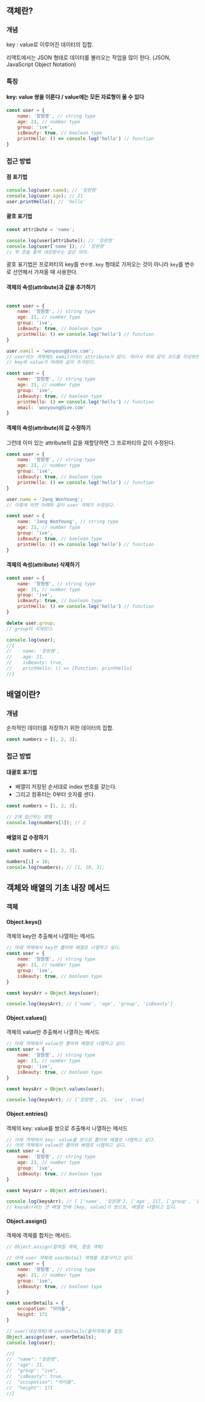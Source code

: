 ## 객체란?

### 개념

key : value로 이루어진 데이터의 집합.

리액트에서는 JSON 형태로 데이터를 불러오는 작업을 많이 한다. (JSON, JavaScript Object Notation)

### 특징

#### key: value 쌍을 이룬다 / value에는 모든 자료형이 올 수 있다

```js
const user = {
    name: '장원영', // string type
    age: 21, // number type
    group: 'ive',
    isBeauty: true, // boolean type
    printHello: () => console.log('hello') // function
}
```

### 접근 방법

#### 점 표기법

```javascript
console.log(user.name); // '장원영'
console.log(user.age); // 21
user.printHello(); // 'hello'
```

#### 괄호 표기법

```javascript
const attribute = 'name';

console.log(user[attribute]); // '장원영'
console.log(user['name']); // '장원영'
// 위 콘솔 출력 내장함수는 같은 의미.
```

괄호 표기법은 프로퍼티의 key를 `변수명.key` 형태로 가져오는 것이 아니라 `key`를 변수로 선언해서 가져올 때 사용한다. 

#### 객체의 속성(attribute)과 값을 추가하기

```javascript

const user = {
    name: '장원영', // string type
    age: 21, // number type
    group: 'ive',
    isBeauty: true, // boolean type
    printHello: () => console.log('hello') // function
}

user.eamil = 'wonyoung@ive.com';
// user라는 객체에는 eamil이라는 attribute가 없다. 따라서 위와 같이 코드를 작성하면
// key와 value가 아래와 같이 추가된다.

const user = {
    name: '장원영', // string type
    age: 21, // number type
    group: 'ive',
    isBeauty: true, // boolean type
    printHello: () => console.log('hello') // function
    email: 'wonyoung@ive.com'
}
```

#### 객체의 속성(attribute)의 값 수정하기

그런데 이미 있는 attribute의 값을 재할당하면 그 프로퍼티의 값이 수정된다.

```javascript
const user = {
    name: '장원영', // string type
    age: 21, // number type
    group: 'ive',
    isBeauty: true, // boolean type
    printHello: () => console.log('hello') // function
}

user.name = 'Jang WonYoung';
// 이렇게 하면 아래와 같이 user 객체가 수정된다.

const user = {
    name: 'Jang WonYoung', // string type
    age: 21, // number type
    group: 'ive',
    isBeauty: true, // boolean type
    printHello: () => console.log('hello') // function
}
```

#### 객체의 속성(attribute) 삭제하기

```js
const user = {
    name: '장원영', // string type
    age: 21, // number type
    group: 'ive',
    isBeauty: true, // boolean type
    printHello: () => console.log('hello') // function
}

delete user.group;
// group이 삭제된다.

console.log(user);
//{
//    name: '장원영',
//    age: 21,
//    isBeauty: true,
//    printHello: () => [Function: printHello]
//}
```

## 배열이란?

### 개념

순차적인 데이터를 저장하기 위한 데이터의 집합.

```javascript
const numbers = [1, 2, 3];
```

### 접근 방법

#### 대괄호 표기법

- 배열이 저장된 순서대로 index 번호를 갖는다.
- 그리고 컴퓨터는 0부터 숫자를 센다.

```js
const numbers = [1, 2, 3];

// 2에 접근하는 방법
console.log(numbers[1]); // 2
```

#### 배열의 값 수정하기

```js
const numbers = [1, 2, 3];

numbers[1] = 10;
console.log(numbers); // [1, 10, 3];
```

## 객체와 배열의 기초 내장 메서드

### 객체

#### Object.keys()

객체의 key만 추출해서 나열하는 메서드

```js
// 아래 객체에서 key만 뽑아와 배열로 나열하고 싶다.
const user = {
    name: '장원영', // string type
    age: 21, // number type
    group: 'ive',
    isBeauty: true, // boolean type
}

const keysArr = Object.keys(user);

console.log(keysArr); // ['name', 'age', 'group', 'isBeauty']
```

#### Object.values()
객체의 value만 추출해서 나열하는 메서드

```js
// 아래 객체에서 value만 뽑아와 배열로 나열하고 싶다.
const user = {
    name: '장원영', // string type
    age: 21, // number type
    group: 'ive',
    isBeauty: true, // boolean type
}

const keysArr = Object.values(user);

console.log(keysArr); // ['장원영', 21, 'ive', true]
```

#### Object.entries()

객체의 key: value를 쌍으로 추출해서 나열하는 메서드

```js
// 아래 객체에서 key: value를 쌍으로 뽑아와 배열로 나열하고 싶다.
// 아래 객체에서 value만 뽑아와 배열로 나열하고 싶다.
const user = {
    name: '장원영', // string type
    age: 21, // number type
    group: 'ive',
    isBeauty: true, // boolean type
}

const keysArr = Object.entries(user);

console.log(keysArr); // [ ['name', '장원영'], ['age', 21], ['group', 'ive'], ['isBeauty', true] ]
// keysArr라는 큰 배열 안에 [key, value]가 쌍으로, 배열로 나열되고 있다.
```

#### Object.assign()

객체에 객체를 합치는 메서드.

```js
// Object.assign(합쳐질 객체, 합칠 객체)

// 아래 user 객체에 userDetail 객체를 포함시키고 싶다.
const user = {
    name: '장원영', // string type
    age: 21, // number type
    group: 'ive',
    isBeauty: true, // boolean type
}

const userDetails = {
    occupation: "아이돌",
    height: 171
}

// user(대상객체)에 userDetails(출처객체)를 합침.
Object.assign(user, userDetails);
console.log(user);

//{
//  "name": "장원영",
//  "age": 21,
//  "group": "ive",
//  "isBeauty": true,
//  "occupation": "아이돌",
//  "height": 171
//}
```

